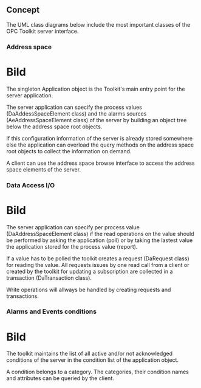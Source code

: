 ## **Concept**
The UML class diagrams below include the most important classes of the OPC Toolkit server interface.

###  Address space
# Bild

The singleton Application object is the Toolkit's main entry point for the server application.

The server application can specify the process values (DaAddessSpaceElement class) and the alarms sources (AeAddressSpaceElement class) of the server by building an object tree below the address space root objects.

If this configuration information of the server is already stored somewhere else the application can overload the query methods on the address space root objects to collect the information on demand.

A client can use the address space browse interface to access the address space elements of the server.

###  Data Access I/O
# Bild

The server application can specify per process value (DaAddressSpaceElement class) if the read operations on the value should be performed by asking the application (poll) or by taking the lastest value the application stored for the process value (report).

If a value has to be polled the toolkit creates a request (DaRequest class) for reading the value. All requests issues by one read call from a client or created by the toolkit for updating a subscription are collected in a transaction (DaTransaction class).

Write operations will allways be handled by creating requests and transactions.
###  Alarms and Events conditions
# Bild


The toolkit maintains the list of all active and/or not acknowledged conditions of the server in the condition list of the application object.

A condition belongs to a category. The categories, their condition names and attributes can be queried by the client.